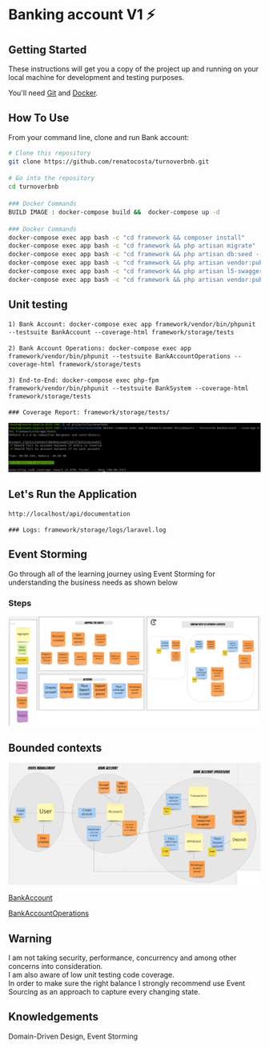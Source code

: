 # Banking account V1 ⚡️

## Getting Started

These instructions will get you a copy of the project up and running on your local machine for development and testing purposes.

You'll need [Git](https://git-scm.com) and [Docker](https://www.docker.com/products/docker-desktop).


## How To Use 

From your command line, clone and run Bank account:

```bash
# Clone this repository
git clone https://github.com/renatocosta/turnoverbnb.git

# Go into the repository
cd turnoverbnb

### Docker Commands
BUILD IMAGE : docker-compose build &&  docker-compose up -d

### Docker Commands
docker-compose exec app bash -c "cd framework && composer install"
docker-compose exec app bash -c "cd framework && php artisan migrate"
docker-compose exec app bash -c "cd framework && php artisan db:seed --class=UserSeeder"
docker-compose exec app bash -c "cd framework && php artisan vendor:publish --provider "L5Swagger\L5SwaggerServiceProvider""
docker-compose exec app bash -c "cd framework && php artisan l5-swagger:generate"
docker-compose exec app bash -c "cd framework && php artisan vendor:publish --provider="Nwidart\Modules\LaravelModulesServiceProvider""
```

## Unit testing
```
1) Bank Account: docker-compose exec app framework/vendor/bin/phpunit --testsuite BankAccount --coverage-html framework/storage/tests

2) Bank Account Operations: docker-compose exec app framework/vendor/bin/phpunit --testsuite BankAccountOperations --coverage-html framework/storage/tests

3) End-to-End: docker-compose exec php-fpm framework/vendor/bin/phpunit --testsuite BankSystem --coverage-html framework/storage/tests

### Coverage Report: framework/storage/tests/
```
![Image](./assets/suite-tests.png?raw=true)

## Let's Run the Application 
```
http://localhost/api/documentation

### Logs: framework/storage/logs/laravel.log
```

## Event Storming

Go through all of the learning journey using Event Storming for understanding the business needs as shown below

### Steps
![Image](./assets/EventStorming.jpg?raw=true)

## Bounded contexts
![Image](./assets/EventStormingOutcome.jpg?raw=true)

[BankAccount](Domains/Context/BankAccount)

[BankAccountOperations](Domains/Context/BankAccountOperations)

## Warning
I am not taking security, performance, concurrency and among other concerns into consideration.  
I am also aware of low unit testing code coverage.  
In order to make sure the right balance I strongly recommend use Event Sourcing as an approach to capture every changing state.  

## Knowledgements
Domain-Driven Design, Event Storming
